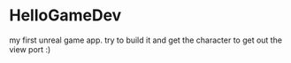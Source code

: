 # HelloGameDev
my first unreal game app. try to build it and get the character to get out the view port :) 
